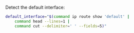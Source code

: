 Detect the default interface:

```bash
default_interface="$(command ip route show 'default' |
    command head --lines=1 |
    command cut --delimiter=' ' --fields=5)"
```
